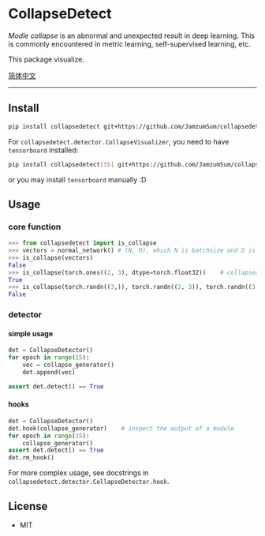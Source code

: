 # CollapseDetect

_Modle collapse_ is an abnormal and unexpected result in deep learning. This is commonly encountered in metric learning, self-supervised learning, etc.

This package visualize.

[简体中文](README.zh-cn.md)

---

## Install

```sh
pip install collapsedetect git+https://github.com/JamzumSum/collapsedetect.git
```

For `collapsedetect.detector.CollapseVisualizer`, you need to have `tensorboard` installed:

```sh
pip install collapsedetect[tb] git+https://github.com/JamzumSum/collapsedetect.git
```

or you may install `tensorboard` manually :D

## Usage

### core function

```py
>>> from collapsedetect import is_collapse
>>> vectors = normal_network() # (N, D), which N is batchsize and D is vector length
>>> is_collapse(vectors)
False
>>> is_collapse(torch.ones((2, 3), dtype=torch.float32))    # collapsed input
True
>>> is_collapse(torch.randn((3,)), torch.randn((2, 3)), torch.randn((3, 3)))    # multiple input will be concatenated together
False
```

### detector

#### simple usage

```py
det = CollapseDetector()
for epoch in range(15):
    vec = collapse_generator()
    det.append(vec)

assert det.detect() == True
```

#### hooks

```py
det = CollapseDetector()
det.hook(collapse_generator)    # inspect the output of a module
for epoch in range(15):
    collapse_generator()
assert det.detect() == True
det.rm_hook()
```

For more complex usage, see docstrings in `collapsedetect.detector.CollapseDetector.hook`.

## License

- MIT
